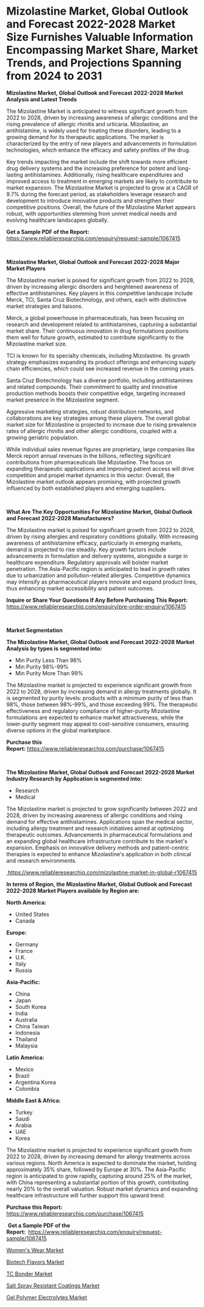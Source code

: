 <p><h1>Mizolastine Market, Global Outlook and Forecast 2022-2028 Market Size Furnishes Valuable Information Encompassing Market Share, Market Trends, and Projections Spanning from 2024 to 2031</h1></p><p><strong>Mizolastine Market, Global Outlook and Forecast 2022-2028 Market Analysis and Latest Trends</strong></p>
<p><p>The Mizolastine Market is anticipated to witness significant growth from 2022 to 2028, driven by increasing awareness of allergic conditions and the rising prevalence of allergic rhinitis and urticaria. Mizolastine, an antihistamine, is widely used for treating these disorders, leading to a growing demand for its therapeutic applications. The market is characterized by the entry of new players and advancements in formulation technologies, which enhance the efficacy and safety profiles of the drug.</p><p>Key trends impacting the market include the shift towards more efficient drug delivery systems and the increasing preference for potent and long-lasting antihistamines. Additionally, rising healthcare expenditures and improved access to treatment in emerging markets are likely to contribute to market expansion. The Mizolastine Market is projected to grow at a CAGR of 9.7% during the forecast period, as stakeholders leverage research and development to introduce innovative products and strengthen their competitive positions. Overall, the future of the Mizolastine Market appears robust, with opportunities stemming from unmet medical needs and evolving healthcare landscapes globally.</p></p>
<p><strong>Get a Sample PDF of the Report:&nbsp;</strong> <a href="https://www.reliableresearchiq.com/enquiry/request-sample/1067415">https://www.reliableresearchiq.com/enquiry/request-sample/1067415</a></p>
<p>&nbsp;</p>
<p><strong>Mizolastine Market, Global Outlook and Forecast 2022-2028 Major Market Players</strong></p>
<p><p>The Mizolastine market is poised for significant growth from 2022 to 2028, driven by increasing allergic disorders and heightened awareness of effective antihistamines. Key players in this competitive landscape include Merck, TCI, Santa Cruz Biotechnology, and others, each with distinctive market strategies and liaisons.</p><p>Merck, a global powerhouse in pharmaceuticals, has been focusing on research and development related to antihistamines, capturing a substantial market share. Their continuous innovation in drug formulations positions them well for future growth, estimated to contribute significantly to the Mizolastine market size.</p><p>TCI is known for its specialty chemicals, including Mizolastine. Its growth strategy emphasizes expanding its product offerings and enhancing supply chain efficiencies, which could see increased revenue in the coming years.</p><p>Santa Cruz Biotechnology has a diverse portfolio, including antihistamines and related compounds. Their commitment to quality and innovative production methods boosts their competitive edge, targeting increased market presence in the Mizolastine segment.</p><p>Aggressive marketing strategies, robust distribution networks, and collaborations are key strategies among these players. The overall global market size for Mizolastine is projected to increase due to rising prevalence rates of allergic rhinitis and other allergic conditions, coupled with a growing geriatric population.</p><p>While individual sales revenue figures are proprietary, large companies like Merck report annual revenues in the billions, reflecting significant contributions from pharmaceuticals like Mizolastine. The focus on expanding therapeutic applications and improving patient access will drive competition and propel market dynamics in this sector. Overall, the Mizolastine market outlook appears promising, with projected growth influenced by both established players and emerging suppliers.</p></p>
<p>&nbsp;</p>
<p><strong>What Are The Key Opportunities For Mizolastine Market, Global Outlook and Forecast 2022-2028 Manufacturers?</strong></p>
<p><p>The Mizolastine market is poised for significant growth from 2022 to 2028, driven by rising allergies and respiratory conditions globally. With increasing awareness of antihistamine efficacy, particularly in emerging markets, demand is projected to rise steadily. Key growth factors include advancements in formulation and delivery systems, alongside a surge in healthcare expenditure. Regulatory approvals will bolster market penetration. The Asia-Pacific region is anticipated to lead in growth rates due to urbanization and pollution-related allergies. Competitive dynamics may intensify as pharmaceutical players innovate and expand product lines, thus enhancing market accessibility and patient outcomes.</p></p>
<p><strong>Inquire or Share Your Questions If Any Before Purchasing This Report:</strong> <a href="https://www.reliableresearchiq.com/enquiry/pre-order-enquiry/1067415">https://www.reliableresearchiq.com/enquiry/pre-order-enquiry/1067415</a></p>
<p>&nbsp;</p>
<p><strong>Market Segmentation</strong></p>
<p><strong>The Mizolastine Market, Global Outlook and Forecast 2022-2028 Market Analysis by types is segmented into:</strong></p>
<p><ul><li>Min Purity Less Than 98%</li><li>Min Purity 98%-99%</li><li>Min Purity More Than 99%</li></ul></p>
<p><p>The Mizolastine market is projected to experience significant growth from 2022 to 2028, driven by increasing demand in allergy treatments globally. It is segmented by purity levels: products with a minimum purity of less than 98%, those between 98%-99%, and those exceeding 99%. The therapeutic effectiveness and regulatory compliance of higher-purity Mizolastine formulations are expected to enhance market attractiveness, while the lower-purity segment may appeal to cost-sensitive consumers, ensuring diverse options in the global marketplace.</p></p>
<p><strong>Purchase this Report:&nbsp;</strong><a href="https://www.reliableresearchiq.com/purchase/1067415">https://www.reliableresearchiq.com/purchase/1067415</a></p>
<p>&nbsp;</p>
<p><strong>The Mizolastine Market, Global Outlook and Forecast 2022-2028 Market Industry Research by Application is segmented into:</strong></p>
<p><ul><li>Research</li><li>Medical</li></ul></p>
<p><p>The Mizolastine market is projected to grow significantly between 2022 and 2028, driven by increasing awareness of allergic conditions and rising demand for effective antihistamines. Applications span the medical sector, including allergy treatment and research initiatives aimed at optimizing therapeutic outcomes. Advancements in pharmaceutical formulations and an expanding global healthcare infrastructure contribute to the market's expansion. Emphasis on innovative delivery methods and patient-centric therapies is expected to enhance Mizolastine's application in both clinical and research environments.</p></p>
<p><a href="https://www.reliableresearchiq.com/mizolastine-market-in-global-r1067415">&nbsp;https://www.reliableresearchiq.com/mizolastine-market-in-global-r1067415</a></p>
<p><strong>In terms of Region, the Mizolastine Market, Global Outlook and Forecast 2022-2028 Market Players available by Region are:</strong></p>
<p>
    <p> <strong> North America: </strong>
        <ul>
            <li>United States</li>
            <li>Canada</li>
        </ul>
        </p> 
    <p> <strong> Europe: </strong>
        <ul>
            <li>Germany</li>
            <li>France</li>
            <li>U.K.</li>
            <li>Italy</li>
            <li>Russia</li>
        </ul>
        </p> 
    <p> <strong> Asia-Pacific: </strong>
        <ul>
            <li>China</li>
            <li>Japan</li>
            <li>South Korea</li>
            <li>India</li>
            <li>Australia</li>
            <li>China Taiwan</li>
            <li>Indonesia</li>
            <li>Thailand</li>
            <li>Malaysia</li>
        </ul>
        </p> 
    <p> <strong> Latin America: </strong>
        <ul>
            <li>Mexico</li>
            <li>Brazil</li>
            <li>Argentina Korea</li>
            <li>Colombia</li>
        </ul>
        </p> 
    <p> <strong> Middle East & Africa: </strong>
        <ul>
            <li>Turkey</li>
            <li>Saudi</li>
            <li>Arabia</li>
            <li>UAE</li>
            <li>Korea</li>
        </ul>
    </p>
    </p>
<p><p>The Mizolastine market is projected to experience significant growth from 2022 to 2028, driven by increasing demand for allergy treatments across various regions. North America is expected to dominate the market, holding approximately 35% share, followed by Europe at 30%. The Asia-Pacific region is anticipated to grow rapidly, capturing around 25% of the market, with China representing a substantial portion of this growth, contributing nearly 20% to the overall valuation. Robust market dynamics and expanding healthcare infrastructure will further support this upward trend.</p></p>
<p><strong>Purchase this Report: </strong><a href="https://www.reliableresearchiq.com/purchase/1067415">https://www.reliableresearchiq.com/purchase/1067415</a></p>
<p>&nbsp;<strong>Get a Sample PDF of the Report:&nbsp;&nbsp;</strong><a href="https://www.reliableresearchiq.com/enquiry/request-sample/1067415">https://www.reliableresearchiq.com/enquiry/request-sample/1067415</a></p>
<p><strong></strong></p>
<p><p><a href="https://www.linkedin.com/pulse/insights-womens-wear-market-size-which-expanding-105-cagr-from-yzwbf?trackingId=z0upox%2BYQPy%2BZNX%2Fwzz4fw%3D%3D">Women's Wear Market</a></p><p><a href="https://medium.com/@swilliamn8765/the-global-biotech-flavors-market-is-expected-to-witness-a-compound-annual-growth-rate-cagr-of-7e6ef4844b20">Biotech Flavors Market</a></p><p><a href="https://medium.com/@ivethfonsecal571/this-report-aims-to-deliver-an-in-depth-analysis-of-the-global-tc-bonder-market-offering-both-6d787dd9f2df">TC Bonder Market</a></p><p><a href="https://issuu.com/reportprime-2/docs/salt-spray-resistant-coatings-marke_4dc402f1f3b522">Salt Spray Resistant Coatings Market</a></p><p><a href="https://issuu.com/reportprime-2/docs/gel-polymer-electrolytes-market-siz_7bd4b21f002d32">Gel Polymer Electrolytes Market</a></p></p>